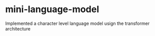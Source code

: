 # mini-language-model
Implemented a character level language model usign the transformer architecture
